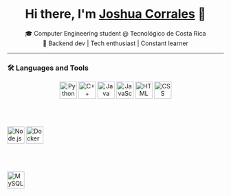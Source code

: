 <h1 align="center">
  Hi there, I'm <a href="#">Joshua Corrales</a> 👋
</h1>

<p align="center">
  🎓 Computer Engineering student @ Tecnológico de Costa Rica  
  <br/>
  🔧 Backend dev | Tech enthusiast | Constant learner  
</p>

---

### 🛠️ Languages and Tools

<p align="center">
  <!-- Lenguajes -->
  <img src="https://cdn.jsdelivr.net/gh/devicons/devicon/icons/python/python-original.svg" width="40" alt="Python"/>
  <img src="https://cdn.jsdelivr.net/gh/devicons/devicon/icons/cplusplus/cplusplus-original.svg" width="40" alt="C++"/>
  <img src="https://cdn.jsdelivr.net/gh/devicons/devicon/icons/java/java-original.svg" width="40" alt="Java"/>
  <img src="https://cdn.jsdelivr.net/gh/devicons/devicon/icons/javascript/javascript-original.svg" width="40" alt="JavaScript"/>
  <img src="https://cdn.jsdelivr.net/gh/devicons/devicon/icons/html5/html5-original.svg" width="40" alt="HTML"/>
  <img src="https://cdn.jsdelivr.net/gh/devicons/devicon/icons/css3/css3-original.svg" width="40" alt="CSS"/>

  <br/><br/>

  <!-- Herramientas -->
  <img src="https://cdn.jsdelivr.net/gh/devicons/devicon/icons/nodejs/nodejs-original.svg" width="40" alt="Node.js"/>
  <img src="https://cdn.jsdelivr.net/gh/devicons/devicon/icons/docker/docker-original.svg" width="40" alt="Docker"/>

  <br/><br/>

  <!-- Bases de Datos -->
  <img src="https://cdn.jsdelivr.net/gh/devicons/devicon/icons/mysql/mysql-original.svg" width="40" alt="MySQL"/>
</p>
